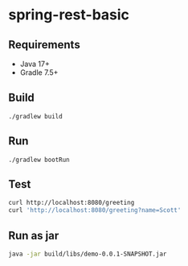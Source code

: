 # spring-rest-basic

## Requirements
- Java 17+
- Gradle 7.5+

## Build
```
./gradlew build
```

## Run
```
./gradlew bootRun
```

## Test
```bash
curl http://localhost:8080/greeting
curl 'http://localhost:8080/greeting?name=Scott'
```

## Run as jar
```bash
java -jar build/libs/demo-0.0.1-SNAPSHOT.jar
```
